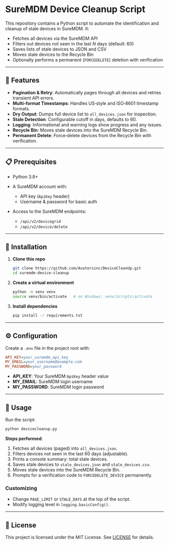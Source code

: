 # SureMDM Device Cleanup Script

This repository contains a Python script to automate the identification and cleanup of stale devices in SureMDM. It:

* Fetches all devices via the SureMDM API
* Filters out devices not seen in the last *N* days (default: 60)
* Saves lists of stale devices to JSON and CSV
* Moves stale devices to the Recycle Bin
* Optionally performs a permanent (`FORCEDELETE`) deletion with verification

---

## 🚀 Features

* **Pagination & Retry**: Automatically pages through all devices and retries transient API errors.
* **Multi-format Timestamps**: Handles US‐style and ISO‐8601 timestamp formats.
* **Dry Output**: Dumps full device list to `all_devices.json` for inspection.
* **Stale Detection**: Configurable cutoff in days, defaults to 60.
* **Logging**: Informational and warning logs show progress and any issues.
* **Recycle Bin**: Moves stale devices into the SureMDM Recycle Bin.
* **Permanent Delete**: Force‐delete devices from the Recycle Bin with verification.

---

## 📋 Prerequisites

* Python 3.8+
* A SureMDM account with:

  * API key (`ApiKey` header)
  * Username & password for basic auth
* Access to the SureMDM endpoints:

  * `/api/v2/devicegrid`
  * `/api/v2/device/delete`

---

## 🔧 Installation

1. **Clone this repo**

   ```bash
   git clone https://github.com/Avatorsinc/DeviceCleanUp.git
   cd suremdm-device-cleanup
   ```

2. **Create a virtual environment**

   ```bash
   python -m venv venv
   source venv/bin/activate   # on Windows: venv\Scripts\activate
   ```

3. **Install dependencies**

   ```bash
   pip install -r requirements.txt
   ```

---

## ⚙️ Configuration

Create a `.env` file in the project root with:

```ini
API_KEY=your_suremdm_api_key
MY_EMAIL=your_username@example.com
MY_PASSWORD=your_password
```

* **API\_KEY**: Your SureMDM `ApiKey` header value
* **MY\_EMAIL**: SureMDM login username
* **MY\_PASSWORD**: SureMDM login password

---

## 🚀 Usage

Run the script:

```bash
python devicecleanup.py
```

**Steps performed**:

1. Fetches all devices (paged) into `all_devices.json`.
2. Filters devices not seen in the last 60 days (adjustable).
3. Prints a console summary: total stale devices.
4. Saves stale devices to `stale_devices.json` and `stale_devices.csv`.
5. Moves stale devices into the SureMDM Recycle Bin.
6. Prompts for a verification code to `FORCEDELETE_DEVICE` permanently.

### Customizing

* Change `PAGE_LIMIT` or `STALE_DAYS` at the top of the script.
* Modify logging level in `logging.basicConfig()`.

---

## 📄 License

This project is licensed under the MIT License. See [LICENSE](LICENSE) for details.
